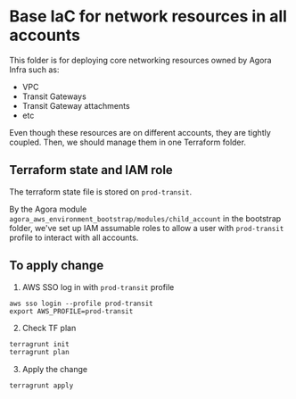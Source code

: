 # Base IaC for network resources in all accounts

This folder is for deploying core networking resources owned by Agora Infra such as:
- VPC
- Transit Gateways
- Transit Gateway attachments
- etc

Even though these resources are on different accounts, they are tightly coupled.
Then, we should manage them in one Terraform folder.

## Terraform state and IAM role

The terraform state file is stored on `prod-transit`.

By the Agora module `agora_aws_environment_bootstrap/modules/child_account` in the bootstrap folder, we've set up IAM assumable roles to allow a user with `prod-transit` profile to interact with all accounts.

## To apply change

1. AWS SSO log in with `prod-transit` profile

```base
aws sso login --profile prod-transit
export AWS_PROFILE=prod-transit
```

2. Check TF plan

```bash
terragrunt init
terragrunt plan
```

3. Apply the change

```bash
terragrunt apply
```
